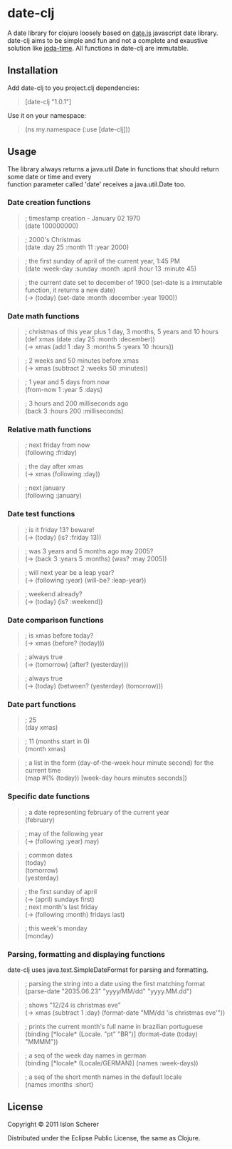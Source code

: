 # date-clj

A date library for clojure loosely based on [date.js](http://www.datejs.com/) javascript date library.<br/>
date-clj aims to be simple and fun and not a complete and exaustive solution like [joda-time](http://joda-time.sourceforge.net/).
All functions in date-clj are immutable.

## Installation

Add date-clj to you project.clj dependencies:

> [date-clj "1.0.1"]

Use it on your namespace:

> (ns my.namespace
>   (:use [date-clj]))

## Usage

The library always returns a java.util.Date in functions that should return some date or time and every<br/>
function parameter called 'date' receives a java.util.Date too.

### Date creation functions

> ; timestamp creation - January 02 1970<br/>
> (date 100000000)

> ; 2000's Christmas<br/>
> (date :day 25 :month 11 :year 2000)

> ; the first sunday of april of the current year, 1:45 PM<br/>
> (date :week-day :sunday :month :april :hour 13 :minute 45)

> ; the current date set to december of 1900 (set-date is a immutable function, it returns a new date)<br/>
> (-> (today) (set-date :month :december :year 1900))

### Date math functions

> ; christmas of this year plus 1 day, 3 months, 5 years and 10 hours<br/>
> (def xmas (date :day 25 :month :december))<br/>
> (-> xmas (add 1 :day 3 :months 5 :years 10 :hours))

> ; 2 weeks and 50 minutes before xmas<br/>
> (-> xmas (subtract 2 :weeks 50 :minutes))

> ; 1 year and 5 days from now<br/>
> (from-now 1 :year 5 :days)

> ; 3 hours and 200 milliseconds ago<br/>
> (back 3 :hours 200 :milliseconds)

### Relative math functions

> ; next friday from now<br/>
> (following :friday)

> ; the day after xmas<br/>
> (-> xmas (following :day))

> ; next january<br/>
> (following :january)

### Date test functions

> ; is it friday 13? beware!<br/>
> (-> (today) (is? :friday 13))

> ; was 3 years and 5 months ago may 2005?<br/>
> (-> (back 3 :years 5 :months) (was? :may 2005))

> ; will next year be a leap year?<br/>
> (-> (following :year) (will-be? :leap-year))

> ; weekend already?<br/>
> (-> (today) (is? :weekend))

### Date comparison functions

> ; is xmas before today?<br/>
> (-> xmas (before? (today)))

> ; always true<br/>
> (-> (tomorrow) (after? (yesterday)))

> ; always true<br/>
> (-> (today) (between? (yesterday) (tomorrow)))

### Date part functions

> ; 25<br/>
> (day xmas)

> ; 11 (months start in 0)<br/>
> (month xmas)

> ; a list in the form (day-of-the-week hour minute second) for the current time<br/>
> (map #(% (today)) [week-day hours minutes seconds])

### Specific date functions

> ; a date representing february of the current year<br/>
> (february)

> ; may of the following year<br/>
> (-> (following :year) may)

> ; common dates<br/>
> (today)<br/>
> (tomorrow)<br/>
> (yesterday)

> ; the first sunday of april<br/>
> (-> (april) sundays first)<br/>
> ; next month's last friday<br/>
> (-> (following :month) fridays last)

> ; this week's monday<br/>
> (monday)

### Parsing, formatting and displaying functions

date-clj uses java.text.SimpleDateFormat for parsing and formatting.

> ; parsing the string into a date using the first matching format<br/>
> (parse-date "2035.06.23" "yyyy/MM/dd" "yyyy.MM.dd")

> ; shows "12/24 is christmas eve"<br/>
> (-> xmas (subtract 1 :day) (format-date "MM/dd 'is christmas eve'"))

> ; prints the current month's full name in  brazilian portuguese<br/>
> (binding \[\*locale\* (Locale. "pt" "BR")\] (format-date (today) "MMMM"))

> ; a seq of the week day names in german<br/>
> (binding \[\*locale\* (Locale/GERMAN)\] (names :week-days))

> ; a seq of the short month names in the default locale<br/>
> (names :months :short)

## License

Copyright © 2011 Islon Scherer

Distributed under the Eclipse Public License, the same as Clojure.

